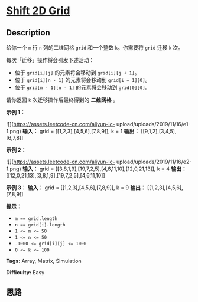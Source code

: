 # [Shift 2D Grid][title]

## Description

给你一个 `m` 行 `n` 列的二维网格 `grid` 和一个整数 `k`。你需要将 `grid` 迁移 `k` 次。

每次「迁移」操作将会引发下述活动：

  * 位于 `grid[i][j]` 的元素将会移动到 `grid[i][j + 1]`。
  * 位于 `grid[i][n - 1]` 的元素将会移动到 `grid[i + 1][0]`。
  * 位于 `grid[m - 1][n - 1]` 的元素将会移动到 `grid[0][0]`。

请你返回 `k` 次迁移操作后最终得到的 **二维网格** 。

**示例 1：**

![](https://assets.leetcode-cn.com/aliyun-lc-
upload/uploads/2019/11/16/e1-1.png)
            **输入：** grid = [[1,2,3],[4,5,6],[7,8,9]], k = 1    **输出：** [[9,1,2],[3,4,5],[6,7,8]]    

**示例 2：**

![](https://assets.leetcode-cn.com/aliyun-lc-
upload/uploads/2019/11/16/e2-1.png)
            **输入：** grid = [[3,8,1,9],[19,7,2,5],[4,6,11,10],[12,0,21,13]], k = 4    **输出：** [[12,0,21,13],[3,8,1,9],[19,7,2,5],[4,6,11,10]]    

**示例 3：**
            **输入：** grid = [[1,2,3],[4,5,6],[7,8,9]], k = 9    **输出：** [[1,2,3],[4,5,6],[7,8,9]]    

**提示：**

  * `m == grid.length`
  * `n == grid[i].length`
  * `1 <= m <= 50`
  * `1 <= n <= 50`
  * `-1000 <= grid[i][j] <= 1000`
  * `0 <= k <= 100`


**Tags:** Array, Matrix, Simulation

**Difficulty:** Easy

## 思路

[title]: https://leetcode-cn.com/problems/shift-2d-grid
